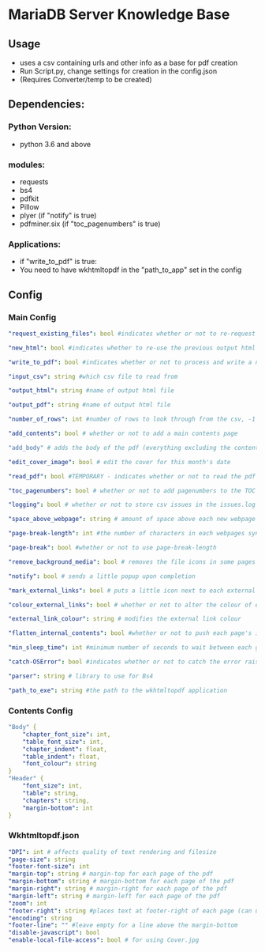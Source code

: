 # MariaDB Server Knowledge Base

## Usage

- uses a csv containing urls and other info as a base for pdf creation
- Run Script.py, change settings for creation in the config.json
- (Requires Converter/temp to be created)

## Dependencies:

### Python Version: 

- python 3.6 and above

### modules:

- requests
- bs4
- pdfkit
- Pillow
- plyer (if "notify" is true)
- pdfminer.six (if "toc_pagenumbers" is true)

### Applications:

- if "write_to_pdf" is true:
- You need to have wkhtmltopdf in the "path_to_app" set in the config


## Config

### Main Config

```yaml
"request_existing_files": bool #indicates whether or not to re-request all html files

"new_html": bool #indicates whether to re-use the previous output html file for pdf generation or to create a new one

"write_to_pdf": bool #indicates whether or not to process and write a new pdf file

"input_csv": string #which csv file to read from

"output_html": string #name of output html file

"output_pdf": string #name of output html file

"number_of_rows": int #number of rows to look through from the csv, -1 to do all rows

"add_contents": bool # whether or not to add a main contents page

"add_body" # adds the body of the pdf (everything excluding the contents)

"edit_cover_image": bool # edit the cover for this month's date

"read_pdf": bool #TEMPORARY - indicates whether or not to read the pdf for header info and rewrite the txt

"toc_pagenumbers": bool # whether or not to add pagenumbers to the TOC

"logging": bool # whether or not to store csv issues in the issues.log file in output

"space_above_webpage": string # amount of space above each new webpage

"page-break-length": int #the number of characters in each webpages syntax block is greater than this int, it will start the webpage on a new page in the pdf

"page-break": bool #whether or not to use page-break-length

"remove_background_media": bool # removes the file icons in some pages

"notify": bool # sends a little popup upon completion

"mark_external_links": bool # puts a little icon next to each external link (Currently stuck to "true")

"colour_external_links": bool # whether or not to alter the colour of external links

"external_link_colour": string # modifies the external link colour

"flatten_internal_contents": bool #whether or not to push each page's internal contents to the left (false sometimes leads to text overlap)

"min_sleep_time": int #minimum number of seconds to wait between each get request

"catch-OSError": bool #indicates whether or not to catch the error raised by pdf (currently always raises an error)

"parser": string # library to use for Bs4

"path_to_exe": string #the path to the wkhtmltopdf application
```

### Contents Config

```yaml
"Body" {
    "chapter_font_size": int,
    "table_font_size": int,
    "chapter_indent": float,
    "table_indent": float,
    "font_colour": string
}
"Header" {
    "font_size": int,
    "table": string,
    "chapters": string,
    "margin-bottom": int
}
```

### Wkhtmltopdf.json

```yaml
"DPI": int # affects quality of text rendering and filesize
"page-size": string 
"footer-font-size": int
"margin-top": string # margin-top for each page of the pdf
"margin-bottom": string # margin-bottom for each page of the pdf
"margin-right": string # margin-right for each page of the pdf
"margin-left": string # margin-left for each page of the pdf
"zoom": int
"footer-right": string #places text at footer-right of each page (can use [page] to indicate current page and [topage] to indicate total pages)
"encoding": string
"footer-line": "" #leave empty for a line above the margin-bottom
"disable-javascript": bool
"enable-local-file-access": bool # for using Cover.jpg